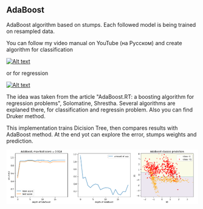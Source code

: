 ## AdaBoost

AdaBoost algorithm based on stumps. Each followed model is being trained on resampled data.

You can follow my video manual on YouTube (на Русском) and create algorithm for classification

[![Alt text](https://img.youtube.com/vi/dmntCYtP4tQ/mq2.jpg)](https://www.youtube.com/watch?v=dmntCYtP4tQ)

or for regression

[![Alt text](https://img.youtube.com/vi/P5wfdDsTjm4/mq3.jpg)](https://www.youtube.com/watch?v=P5wfdDsTjm4)

The idea was taken from the article "AdaBoost.RT: a boosting algorithm for regression problems", Solomatine, Shrestha.
Several algorithms are explaned there, for classification and regressin problem. Also you can find Druker method.

This implementation trains Dicision Tree, then compares results with AdaBoost method.
At the end yot can explore the error, stumps weights and prediction.

![results](results.png)

